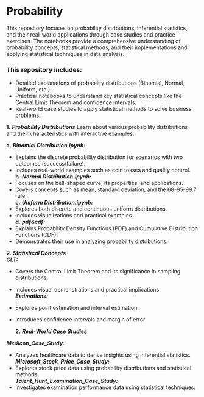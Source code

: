 # Probability

This repository focuses on probability distributions, inferential statistics, and their real-world applications through case studies and practice exercises. The notebooks provide a comprehensive understanding of probability concepts, statistical methods, and their implementations and applying statistical techniques in data analysis.

### This repository includes:

* Detailed explanations of probability distributions (Binomial, Normal, Uniform, etc.).
* Practical notebooks to understand key statistical concepts like the Central Limit Theorem and confidence intervals.
* Real-world case studies to apply statistical methods to solve business problems.

**1.** __*Probability Distributions*__
Learn about various probability distributions and their characteristics with interactive examples:

**a.** __*Binomial Distribution.ipynb:*__ 
* Explains the discrete probability distribution for scenarios with two outcomes (success/failure).
* Includes real-world examples such as coin tosses and quality control. <br>
**b.** __*Normal Distribution.ipynb:*__
* Focuses on the bell-shaped curve, its properties, and applications.
* Covers concepts such as mean, standard deviation, and the 68-95-99.7 rule. <br>
**c.** __*Uniform Distribution.ipynb:*__
* Explores both discrete and continuous uniform distributions.
* Includes visualizations and practical examples. <br>
**d.** __*pdf&cdf:*__
* Explains Probability Density Functions (PDF) and Cumulative Distribution Functions (CDF).
* Demonstrates their use in analyzing probability distributions. <br>

**2.** __*Statistical Concepts*__ <br>
*__CLT:__*
* Covers the Central Limit Theorem and its significance in sampling distributions.
* Includes visual demonstrations and practical implications. <br>
*__Estimations:__*
* Explores point estimation and interval estimation.
* Introduces confidence intervals and margin of error.

  **3.** *__Real-World Case Studies__*<br>

*__Medicon_Case_Study:__*<br>
* Analyzes healthcare data to derive insights using inferential statistics.<br>
*__Microsoft_Stock_Price_Case_Study:__*
* Explores stock price data using probability distributions and statistical methods.<br>
*__Talent_Hunt_Examination_Case_Study:__*
* Investigates examination performance data using statistical techniques.
